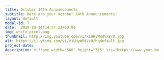 ```yaml
---
title: October 14th Announcements
subtitle: Here are your October 14th Announcements!
layout: default
modal-id: 7 
date:  2018-10-14T14:37:23+00:00
img: white_pixel.png
thumbnail: http://img.youtube.com/vi/x1UHyWRdVx8/0.jpg
alt: https://i1.ytimg.com/vi/x1UHyWRdVx8/hqdefault.jpg
project-date: 
description: <iframe width="560" height="315" src="https://www.youtube.com/embed/x1UHyWRdVx8" frameborder="0" allowfullscreen></iframe> 
---
```

